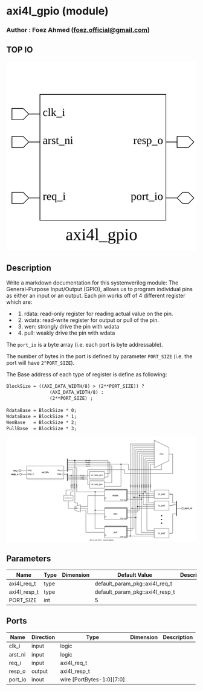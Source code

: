 # axi4l_gpio (module)

### Author : Foez Ahmed (foez.official@gmail.com)

## TOP IO
<img src="./axi4l_gpio_top.svg">

## Description

Write a markdown documentation for this systemverilog module:
The General-Purpose Input/Output (GPIO), allows us to program individual pins as either an input or
an output. Each pin works off of 4 different register which are:
- 1. rdata: read-only register for reading actual value on the pin.
- 2. wdata: read-write register for output or pull of the pin.
- 3. wen: strongly drive the pin with wdata
- 4. pull: weakly drive the pin with wdata

The `port_io` is a byte array (i.e. each port is byte addressable).

The number of bytes in the port is defined by parameter `PORT_SIZE`
(i.e. the port will have `2^PORT_SIZE`).

The Base address of each type of register is define as following:

```
BlockSize = ((AXI_DATA_WIDTH/8) > (2**PORT_SIZE)) ?
                (AXI_DATA_WIDTH/8) :
                (2**PORT_SIZE) ;

RdataBase = BlockSize * 0;
WdataBase = BlockSize * 1;
WenBase   = BlockSize * 2;
PullBase  = BlockSize * 3;
```

<img src="./axi4l_gpio_des.svg">

## Parameters
|Name|Type|Dimension|Default Value|Description|
|-|-|-|-|-|
|axi4l_req_t|type||default_param_pkg::axi4l_req_t||
|axi4l_resp_t|type||default_param_pkg::axi4l_resp_t||
|PORT_SIZE|int||5||

## Ports
|Name|Direction|Type|Dimension|Description|
|-|-|-|-|-|
|clk_i|input|logic|||
|arst_ni|input|logic|||
|req_i|input|axi4l_req_t|||
|resp_o|output|axi4l_resp_t|||
|port_io|inout|wire [PortBytes-1:0][7:0]|||
